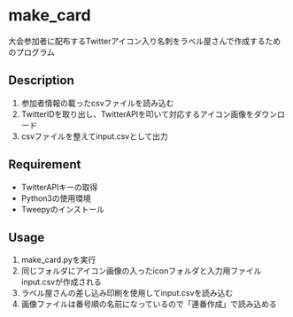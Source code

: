 # make_card

大会参加者に配布するTwitterアイコン入り名刺をラベル屋さんで作成するためのプログラム

## Description
1. 参加者情報の載ったcsvファイルを読み込む
2. TwitterIDを取り出し、TwitterAPIを叩いて対応するアイコン画像をダウンロード
3. csvファイルを整えてinput.csvとして出力

## Requirement
* TwitterAPIキーの取得
* Python3の使用環境
* Tweepyのインストール

## Usage
1. make_card.pyを実行
2. 同じフォルダにアイコン画像の入ったiconフォルダと入力用ファイルinput.csvが作成される
3. ラベル屋さんの差し込み印刷を使用してinput.csvを読み込む
4. 画像ファイルは番号順の名前になっているので「連番作成」で読み込める
